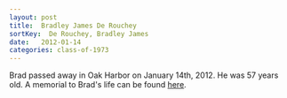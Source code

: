 ```yaml
---
layout: post
title:  Bradley James De Rouchey
sortKey:  De Rouchey, Bradley James
date:   2012-01-14
categories: class-of-1973
---
```

Brad passed away in Oak Harbor on January 14th, 2012. He was 57 years old. A memorial to Brad's life can be found [here](http://tinyurl.com/o6u3jss).

